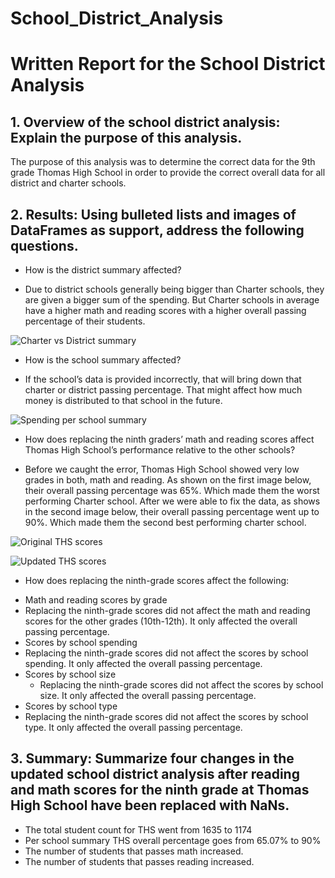# School_District_Analysis

# Written Report for the School District Analysis

## 1.	Overview of the school district analysis: Explain the purpose of this analysis.
The purpose of this analysis was to determine the correct data for the 9th grade Thomas High School in order to provide the correct overall data for all district and charter schools.
## 2.	Results: Using bulleted lists and images of DataFrames as support, address the following questions.
*	How is the district summary affected? 
  -	Due to district schools generally being bigger than Charter schools, they are given a bigger sum of the spending. But Charter schools in average have a higher math and reading scores with a higher overall passing percentage of their students.

![Charter vs District summary](https://user-images.githubusercontent.com/92958939/149687236-a4ad0c85-e782-4452-9e7d-715b6db5eb90.png)

*	How is the school summary affected?
  -	If the school’s data is provided incorrectly, that will bring down that charter or district passing percentage. That might affect how much money is distributed to that school in the future.

![Spending per school summary](https://user-images.githubusercontent.com/92958939/149687275-f833d5dc-6e15-4e6d-bcea-852b5e93f93b.png)

*	How does replacing the ninth graders’ math and reading scores affect Thomas High School’s performance relative to the other schools?
  -	Before we caught the error, Thomas High School showed very low grades in both, math and reading. As shown on the first image below, their overall passing percentage was 65%. Which made them the worst performing Charter school. After we were able to fix the data, as shows in the second image below, their overall passing percentage went up to 90%. Which made them the second best performing charter school.

![Original THS scores](https://user-images.githubusercontent.com/92958939/149687305-26333925-f9dd-4dfc-8800-34bc8faa72a2.png)

![Updated THS scores](https://user-images.githubusercontent.com/92958939/149687309-63dfda4c-ffd4-46b6-8887-7d5d3fff7d27.png)


*	How does replacing the ninth-grade scores affect the following:
  -	Math and reading scores by grade
   -	Replacing the ninth-grade scores did not affect the math and reading scores for the other grades (10th-12th). It only affected the overall passing percentage.
  -	Scores by school spending 
   - Replacing the ninth-grade scores did not affect the scores by school spending. It only affected the overall passing percentage.
  -	Scores by school size
  	 - Replacing the ninth-grade scores did not affect the scores by school size. It only affected the overall passing percentage.
  -	Scores by school type
   - Replacing the ninth-grade scores did not affect the scores by school type. It only affected the overall passing percentage.
## 3.	Summary: Summarize four changes in the updated school district analysis after reading and math scores for the ninth grade at Thomas High School have been replaced with NaNs.
-	The total student count for THS went from 1635 to 1174
-	Per school summary THS overall percentage goes from 65.07% to 90%
-	The number of students that passes math increased.
-	The number of students that passes reading increased. 
